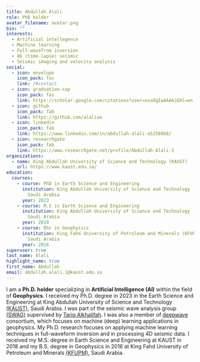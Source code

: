 ```yaml
---
title: Abdullah Alali
role: PhD holder 
avatar_filename: avatar.png
bio: ""
interests:
  - Artificial intellegence
  - Machine learning
  - Full-wavefrom inversion
  - 4D (time-lapse) seismic
  - Seismic imaging and velocity analysis
social:
  - icon: envelope
    icon_pack: fas
    link: /#contact
  - icon: graduation-cap
    icon_pack: fas
    link: https://scholar.google.com/citations?user=osaOgIwAAAAJ&hl=en
  - icon: github
    icon_pack: fab
    link: https://github.com/alaliaa
  - icon: linkedin
    icon_pack: fab
    link: https://www.linkedin.com/in/abdullah-alali-a52588b8/
  - icon: researchgate
    icon_pack: fab
    link: https://www.researchgate.net/profile/Abdullah-Alali-3
organizations:
  - name: King Abdullah University of Science and Technology (KAUST)
    url: https://www.kaust.edu.sa/
education:
  courses:
    - course: PhD in Earth Science and Engineering
      institution: King Abdullah University of Science and Technology (KAUST), Thuwal,
        Saudi Arabia
      year: 2023
    - course: M.S in Earth Science and Engineering
      institution: King Abdullah University of Science and Technology (KAUST), Thuwal,
        Saudi Arabia
      year: 2018
    - course: BSc in Geophysics
      institution: King Fahd University of Petroleum and Minerals (KFUPM), Dhahran,
        Saudi Arabia
      year: 2016
superuser: true
last_name: Alali
highlight_name: true
first_name: Abdullah
email: abdullah.alali.1@kaust.edu.sa
---
```

I am a **Ph.D. holder** specializing in **Artificial Intelligence (AI)** within the field of **Geophysics**. I received my Ph.D. degree in 2023 in the Earth Science and Engineering at King Abdullah University of Science and Technology [(KAUST)](https://www.kaust.edu.sa/en), Saudi Arabia. I was part of the seismic wave analysis group [(SWAG)](https://swag-kaust.github.io/swag-paper-template/) supervised by [Tariq Alkhalifah](https://www.kaust.edu.sa/en/study/faculty/tariq-a-alkhalifah). I was also a member of [deepwave](https://deepwave.kaust.edu.sa/) consortium, which focuses on machine (deep) learning applications in geophysics. My Ph.D. research focuses on applying machine learning techniques in full-waveform inversion and in processing 4D seismic data. I received my M.S. degree in Earth Science and Engineering at KAUST in 2018 and my B.S. degree in Geophysics in 2016 at King Fahd University of Petroleum and Minerals [(KFUPM)](http://www.kfupm.edu.sa/Default.aspx), Saudi Arabia.
